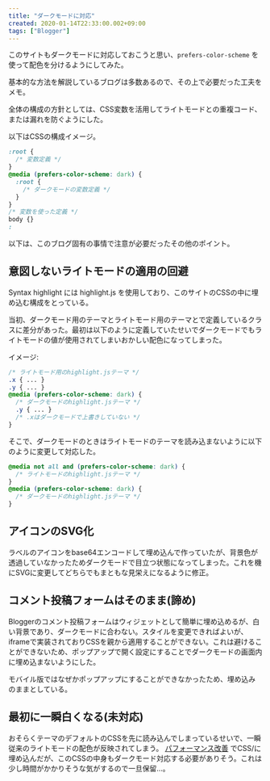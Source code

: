 ```yaml
---
title: "ダークモードに対応"
created: 2020-01-14T22:33:00.002+09:00
tags: ["Blogger"]
---
```

このサイトもダークモードに対応しておこうと思い、`prefers-color-scheme` を使って配色を分けるようにしてみた。

基本的な方法を解説しているブログは多数あるので、その上で必要だった工夫をメモ。

全体の構成の方針としては、CSS変数を活用してライトモードとの重複コード、または漏れを防ぐようにした。

以下はCSSの構成イメージ。
<!--more-->

```css
:root {
  /* 変数定義 */
}
@media (prefers-color-scheme: dark) {
  :root {
    /* ダークモードの変数定義 */
  }
}
/* 変数を使った定義 */
body {}
:
```

以下は、このブログ固有の事情で注意が必要だったその他のポイント。

## 意図しないライトモードの適用の回避

Syntax highlight には highlight.js を使用しており、このサイトのCSSの中に埋め込む構成をとっている。

当初、ダークモード用のテーマとライトモード用のテーマとで定義しているクラスに差分があった。最初は以下のように定義していたせいでダークモードでもライトモードの値が使用されてしまいおかしい配色になってしまった。

イメージ:

```css
/* ライトモード用のhighlight.jsテーマ */
.x { ... }
.y { ... }
@media (prefers-color-scheme: dark) {
  /* ダークモードのhighlight.jsテーマ */
  .y { ... }
  /* .xはダークモードで上書きしていない */
}
```

そこで、ダークモードのときはライトモードのテーマを読み込まないように以下のように変更して対応した。

```css
@media not all and (prefers-color-scheme: dark) {
  /* ライトモードのhighlight.jsテーマ */
}
@media (prefers-color-scheme: dark) {
  /* ダークモードのhighlight.jsテーマ */
}
```

## アイコンのSVG化

ラベルのアイコンをbase64エンコードして埋め込んで作っていたが、背景色が透過していなかったためダークモードで目立つ状態になってしまった。これを機にSVGに変更してどちらでもまともな見栄えになるように修正。

## コメント投稿フォームはそのまま(諦め)

Bloggerのコメント投稿フォームはウィジェットとして簡単に埋め込めるが、白い背景であり、ダークモードに合わない。スタイルを変更できればよいが、iframeで実装されておりCSSを親から適用することができない。これは避けることができないため、ポップアップで開く設定にすることでダークモードの画面内に埋め込まないようにした。

モバイル版ではなぜかポップアップにすることができなかったため、埋め込みのままとしている。

## 最初に一瞬白くなる(未対応)

おそらくテーマのデフォルトのCSSを先に読み込んでしまっているせいで、一瞬従来のライトモードの配色が反映されてしまう。 [パフォーマンス改善](/ja/post/2020/01/blogger-accessibility-performance.html) でCSS/に埋め込んだが、このCSSの中身もダークモード対応する必要がありそう。これは少し時間がかかりそうな気がするので一旦保留…。
